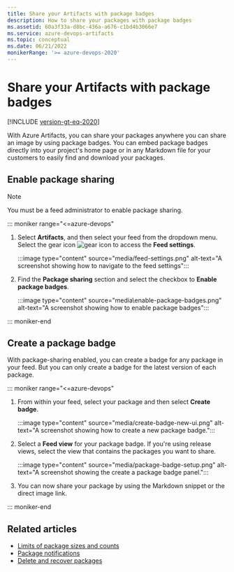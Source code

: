 ```yaml
---
title: Share your Artifacts with package badges
description: How to share your packages with package badges
ms.assetid: 60a3f33a-d8bc-436a-a676-c1bd4b3066e7
ms.service: azure-devops-artifacts
ms.topic: conceptual
ms.date: 06/21/2022
monikerRange: '>= azure-devops-2020'
---
```


# Share your Artifacts with package badges

[!INCLUDE [version-gt-eq-2020](../includes/version-gt-eq-2020.md)]

With Azure Artifacts, you can share your packages anywhere you can share an image by using package badges. You can embed package badges directly into your project's home page or in any Markdown file for your customers to easily find and download your packages.

## Enable package sharing  

> [!NOTE]
> You must be a feed administrator to enable package sharing.

::: moniker range="<=azure-devops"

1. Select **Artifacts**, and then select your feed from the dropdown menu. Select the gear icon ![gear icon](../media/icons/gear-icon.png) to access the **Feed settings**.

   :::image type="content" source="media/feed-settings.png" alt-text="A screenshot showing how to navigate to the feed settings":::

1. Find the **Package sharing** section and select the checkbox to **Enable package badges**.

   :::image type="content" source="media\enable-package-badges.png" alt-text="A screenshot showing how to enable package badges":::

::: moniker-end

## Create a package badge

With package-sharing enabled, you can create a badge for any package in your feed. But you can only create a badge for the latest version of each package.

::: moniker range="<=azure-devops"

1. From within your feed, select your package and then select **Create badge**.

    :::image type="content" source="media/create-badge-new-ui.png" alt-text="A screenshot showing how to create a new package badge.":::

1. Select a **Feed view** for your package badge. If you're using release views, select the view that contains the packages you want to share.

    :::image type="content" source="media/package-badge-setup.png" alt-text="A screenshot showing the create a package badge panel.":::

1. You can now share your package by using the Markdown snippet or the direct image link.

::: moniker-end

## Related articles

- [Limits of package sizes and counts](./reference/limits.md)
- [Package notifications](./how-to/follow-package-notifications.md)
- [Delete and recover packages](./how-to/delete-and-recover-packages.md)